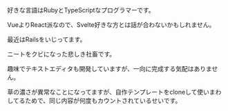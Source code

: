 好きな言語はRubyとTypeScriptなプログラマーです。

VueよりReact派なので、Svelte好きな方とは話が合わないかもしれません。

最近はRailsをいじってます。

ニートをクビになった悲しき社畜です。

趣味でテキストエディタも開発していますが、一向に完成する気配はありません。

草の濃さが異常なことになってますが、自作テンプレートをcloneして使いまわしてるためで、同じ内容が何度もカウントされているせいです。
